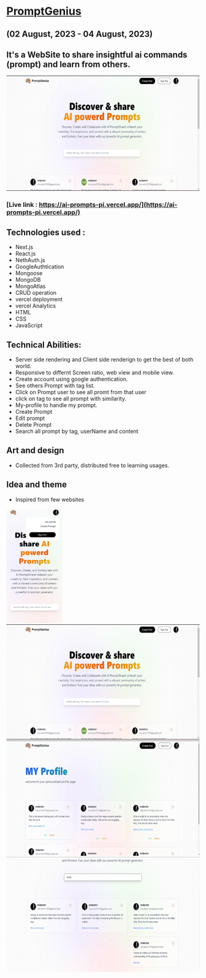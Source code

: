 

# [PromptGenius](https://ai-prompts-pi.vercel.app/)

## (02 August, 2023 - 04 August, 2023)

## It's a WebSite to share insightful ai commands (prompt) and learn from others.

<div display="flex" align="center">
<img src="public/assets/readme/Screenshot 2023-08-04 054155.png" height="300" >
</div>

### [Live link : https://ai-prompts-pi.vercel.app/](https://ai-prompts-pi.vercel.app/)


## Technologies used :
* Next.js
* React.js
* NethAuth.js
* GoogleAuthtication
* Mongoose
* MongoDB
* MongoAtlas
* CRUD operation
* vercel deployment
* vercel Analytics
* HTML
* CSS
* JavaScript


## Technical Abilities:
* Server side rendering and Client side renderign to get the best of both world.
* Responsive to differnt Screen ratio, web view and mobile view.
* Create account using google authentication.
* See others Prompt with tag list.
* Click on Prompt user to see all promt from that user
* click on tag to see all prompt with similarity.
* My-profile to handle my prompt.
* Create Prompt
* Edit prompt
* Delete Prompt
* Search all prompt by tag, userName and content


## Art and design
* Collected from 3rd party, distributed free to learning usages.

## Idea and theme
* Inspired from few websites


<div>
<img src="public/assets/readme/ai-prompts-pi.vercel.app_(Samsung Galaxy S8+).png" height="300"> 
<img src="public/assets/readme/Screenshot 2023-08-04 054155.png" height="300"> 
<img src="public/assets/readme/Screenshot 2023-08-04 054450.png" height="300"> 
<img src="public/assets/readme/Screenshot 2023-08-04 054516.png" height="300"> 
</div>

